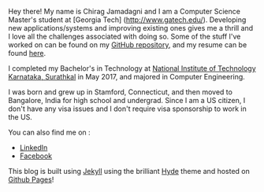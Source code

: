 Hey there! My name is Chirag Jamadagni and I am a Computer Science Master's student at [Georgia Tech] (http://www.gatech.edu/). Developing new applications/systems and improving existing ones gives me a thrill and I love all the challenges associated with doing so. Some of the stuff I've worked on can be found on my [GitHub repository](http://github.com/cjamadagni), and my resume can be found [here]({{site.url}}/public/Rohit-Varkey-Thankachan-Resume.pdf).

I completed my Bachelor's in Technology at [National Institute of Technology Karnataka, Surathkal](http://nitk.ac.in) in May 2017, and majored in Computer Engineering.

I was born and grew up in Stamford, Connecticut, and then moved to Bangalore, India for high school and undergrad. Since I am a US citizen, I don't have any visa issues and I don't require visa sponsorship to work in the US.

You can also find me on :

* [LinkedIn](https://linkedin.com/in/cjamadagni)
* [Facebook](https://www.facebook.com/chirag.jamadagni.7)

This blog is built using [Jekyll](http://jekyllrb.com) using the brilliant [Hyde](http://hyde.getpoole.com) theme and hosted on [Github Pages](http://pages.github.com)!

